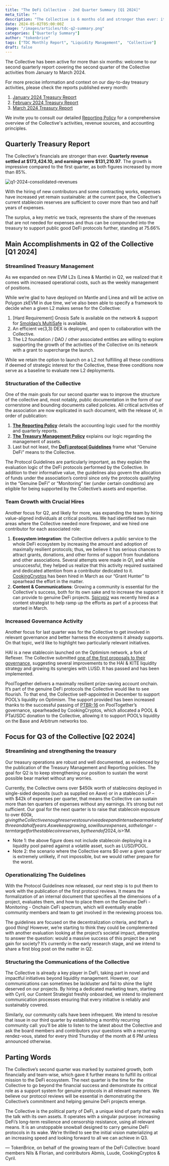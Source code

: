 ```yaml
---
title: "The DeFi Collective - 2nd Quarter Summary [Q1 2024]"
meta_title: ""
description: "The Collective is 6 months old and stronger than ever: it's time to reflect on what has been achieved so far, and where our focus lies for the next quarter."
date: 2024-05-02T05:00:00Z
image: "/images/articles/tdc-q2-summary.png"
categories: ["Quarterly Summary"]
author: "tokenbrice"
tags: ["TDC Monthly Report", "Liquidity Management",  "Collective"]
draft: false
---
```


The Collective has been active for more than six months: welcome to our second quarterly report covering the second quarter of the Collective activities from January to March 2024.

For more precise information and context on our day-to-day treasury activities, please check the reports published every month:

1. [January 2024 Treasury Report](https://deficollective.org/blog/tdc-jan-2024-report/)
2. [February 2024 Treasury Report](https://deficollective.org/blog/tdc-fev-2024-report/)
3. [March 2024 Treasury Report](https://deficollective.org/blog/tdc-march-2024-report/)

We invite you to consult our detailed [Reporting Policy](https://deficollective.org/reporting-policy/) for a comprehensive overview of the Collective's activities, revenue sources, and accounting principles.


## Quarterly Treasury Report

The Collective's financials are stronger than ever. **Quarterly revenue settled at $173,424.10, and earnings were $131,210.97**. The growth is impressive compared to the first quarter, as both figures increased by more than 85%.

![q1-2024-consolidated-revenues](https://raw.githubusercontent.com/deficollective/deficollective.github.io/main/assets/images/articles/q1-2024-consolidated-revenues.jpg)


With the hiring of new contributors and some contracting works, expenses have increased yet remain sustainable: at the current pace, the Collective's current stablecoin reserves are sufficient to cover more than two and half years of expenses.

The surplus, a key metric we track, represents the share of the revenues that are not needed for expenses and thus can be compounded into the treasury to support public good DeFi protocols further, standing at 75.66%


## Main Accomplishments in Q2 of the Collective [Q1 2024]


### Streamlined Treasury Management

As we expanded on new EVM L2s (Linea & Mantle) in Q2, we realized that it comes with increased operational costs, such as the weekly management of positions. 

While we’re glad to have deployed on Mantle and Linea and will be active on Polygon zkEVM in due time, we’ve also been able to specify a framework to decide when a given L2 makes sense for the Collective:



1. [Hard Requirement] Gnosis Safe is available on the network & support for [Smoldap’s MultiSafe](https://multisafe.app/safe) is available.
2. An efficient ve(3,3) DEX is deployed, and open to collaboration with the Collective.
3. The L2 foundation / DAO / other associated entities are willing to explore supporting the growth of the activities of the Collective on its network with a grant to supercharge the launch.

While we retain the option to launch on a L2 not fulfilling all these conditions if deemed of strategic interest for the Collective, these three conditions now serve as a baseline to evaluate new L2 deployments.


### Structuration of the Collective

One of the main goals for our second quarter was to improve the structure of the collective and, most notably, public documentation in the form of our cornerstone and bounding documents called policies. All critical activities of the association are now explicated in such document, with the release of, in order of publication:



1. **[The Reporting Policy](https://deficollective.org/reporting-policy/)** details the accounting logic used for the monthly and quarterly reports.
2. **[The Treasury Management Policy](https://deficollective.org/treasury-management-policy/)** explains our logic regarding the management of assets.
3. Last but not least, the **[DeFi protocol Guidelines](https://deficollective.org/defi-protocol-guidelines/)** frame what “Genuine DeFi” means to the Collective. 

The Protocol Guidelines are particularly important, as they explain the evaluation logic of the DeFi protocols performed by the Collective. In addition to their informative value, the guidelines also govern the allocation of funds under the association’s control since only the protocols qualifying in the “Genuine DeFi” or “Monitoring” tier (under certain conditions) are eligible for being supported by the Collective’s assets and expertise.


### Team Growth with Crucial Hires

Another focus for Q2, and likely for more, was expanding the team by hiring value-aligned individuals at critical positions. We had identified two main areas where the Collective needed more firepower, and we hired one contributor for each associated role:

1. **Ecosystem integration**: the Collective delivers a public service to the whole DeFi ecosystem by increasing the amount and adoption of maximally resilient protocols; thus, we believe it has serious chances to attract grants, donations, and other forms of support from foundations and other associations. Several attempts were made in Q1, and while unsuccessful, they helped us realize that this activity required sustained and dedicated attention from a contributor dedicated to it. [CookingCryptos](https://x.com/DeFiCollective_/status/1765486521606414802) has been hired in March as our “Grant Hunter” to spearhead the effort in the matter.
2. **Content & Communications**: Growing a community is essential for the Collective's success, both for its own sake and to increase the support it can provide to genuine DeFi projects. [Spicypiz](https://twitter.com/spicypiz) was recently hired as a content strategist to help ramp up the efforts as part of a process that started in March.


### Increased Governance Activity

Another focus for last quarter was for the Collective to get involved in relevant governance and better harness the ecosystems it already supports. On that topic, we’d like to highlight two particularly relevant initiatives.

HAI is a new stablecoin launched on the Optimism network, a fork of Reflexer. The Collective submitted [one of the first proposals to their governance](https://commonwealth.im/lets-get-hai/discussion/16622-improve-hai-kite-liquidity-strategy-thanks-to-several-optimizations-fee-adjustment-for-kite-haikite-hailusd-pools-haieth-pool-migration), suggesting several improvements to the HAI & KITE liquidity strategy and growing its synergies with LUSD. It has passed and has been implemented.

PoolTogether delivers a maximally resilient prize-saving account onchain. It’s part of the genuine DeFi protocols the Collective would like to see flourish. To that end, the Collective self-appointed in December to support POOL’s liquidity on Optimism. The support provided has been increased thanks to the successful passing of [PTBR-16](https://gov.pooltogether.com/t/rfc-ptbr-16-the-defi-collective/3219) on PoolTogether’s governance, spearheaded by CookingCryptos, which allocated a POOL & PTaUSDC donation to the Collective, allowing it to support POOL’s liquidity on the Base and Arbitrum networks too.


## Focus for Q3 of the Collective [Q2 2024]


### Streamlining and strengthening the treasury

Our treasury operations are robust and well documented, as evidenced by the publication of the Treasury Management and Reporting policies. The goal for Q2 is to keep strengthening our position to sustain the worst possible bear market without any worries.

Currently, the Collective owns over $450k worth of stablecoins deployed in single-sided deposits (such as supplied on Aave) or in a stablecoin LP – with $42k of expenses per quarter, that means the Collective can sustain more than ten quarters of expenses without any earnings. It’s strong but not sufficient. Our goal for the next quarter is to raise that stablecoin exposure to over $600k, giving the Collective enough reserves to survive a deep and intense bear market of three and a half years. As we keep growing, so will our expenses, so the longer-term target for the stablecoin reserves, by the end of 2024, is >$1M.



* Note 1: the above figure does not include stablecoin deploying in a liquidity pool paired against a volatile asset, such as LUSD/POOL.
* Note 2: the scenario where the Collective earns $0 over a given quarter is extremely unlikely, if not impossible, but we would rather prepare for the worst.


### Operationalizing The Guidelines

With the Protocol Guidelines now released, our next step is to put them to work with the publication of the first protocol reviews. It means the formalization of an internal document that specifies all the dimensions of a project, evaluates them, and how to place them on the Genuine DeFi - Monitoring - Onchain CeFi spectrum, which will eventually enable community members and team to get involved in the reviewing process too.

The guidelines are focused on the decentralization criteria, and that’s a good thing! However, we’re starting to think they could be complemented with another evaluation looking at the project’s societal impact, attempting to answer the question: would a massive success of this project be a net gain for society? It’s currently in the early research stage, and we intend to share a first blog post on the matter in Q2.


### Structuring the Communications of the Collective

The Collective is already a key player in DeFi, taking part in novel and impactful initiatives beyond liquidity management. However, our communications can sometimes be lackluster and fail to shine the light deserved on our projects. By hiring a dedicated marketing team, starting with Cyril, our Content Strategist freshly onboarded, we intend to implement communication processes ensuring that every initiative is reliably and sustainably covered.

Similarly, our community calls have been infrequent. We intend to resolve that issue in our third quarter by establishing a monthly recurring community call: you’ll be able to listen to the latest about the Collective and ask the board members and contributors your questions with a recurring rendez-vous, stated for every third Thursday of the month at 6 PM unless announced otherwise.


## Parting Words

The Collective’s second quarter was marked by sustained growth, both financially and team-wise, which gave it further means to fulfill its critical mission to the DeFi ecosystem. The next quarter is the time for the Collective to go beyond the financial success and demonstrate its critical role as a support system for genuine protocols in all relevant manners. We believe our protocol reviews will be essential in demonstrating the Collective’s commitment and helping genuine DeFi projects emerge.

The Collective is the political party of DeFi, a unique kind of party that walks the talk with its own assets. It operates with a singular purpose: increasing DeFi’s long-term resilience and censorship resistance, using all relevant means. It is an unstoppable snowball designed to carry genuine DeFi protocols in its wake. We’re thrilled to see the initial vision materializing at an increasing speed and looking forward to all we can achieve in Q3.

— TokenBrice, on behalf of the growing team of the DeFi Collective: board members Nils & Florian, and contributors Abmis, Luude, CookingCryptos & Cyril.
